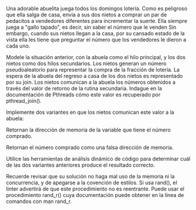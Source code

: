 Una adorable abuelita juega todos los domingos lotería. 
Como es peligroso que ella salga de casa, envía a sus dos nietos a comprar un 
par de pedacitos a vendedores diferentes para incrementar la suerte. 
Ella siempre juega a "gallo tapado", es decir, sin saber el número que le venden 
Sin embargo, cuando sus nietos llegan a la casa, por su cansado estado de la 
vista ella les tiene que preguntar el número que los vendedores le dieron a cada uno.

Modele la situación anterior, con la abuela como el hilo principal, y los dos nietos como dos hilos secundarios. 
Los nietos generan un número pseudoaleatorio para representar la compra de la fracción de lotería. 
La espera de la abuela del regreso a casa de los dos nietos es representado por su join. 
Los nietos comunican a la abuela los números obtenidos a través del valor de retorno de la rutina secundaria. 
Indague en la documentación de Pthreads cómo este valor es recuperado por pthread_join(). 

Implemente dos variantes en que los nietos comunican este valor a la abuela:

Retornan la dirección de memoria de la variable que tiene el número comprado.

Retornan el número comprado como una falsa dirección de memoria.

Utilice las herramientas de análisis dinámico de código para determinar cuál de 
las dos variantes anteriores produce el resultado correcto.

Recuerde revisar que su solución no haga mal uso de la memoria ni la concurrencia,
 y de apegarse a la covención de estilos. Si usa rand(), el linter advertirá de 
 que este procedimiento no es reentrante. Puede usar el procedimiento rand_r() 
 cuya documentación puede obtener en la línea de comandos con man rand_r.